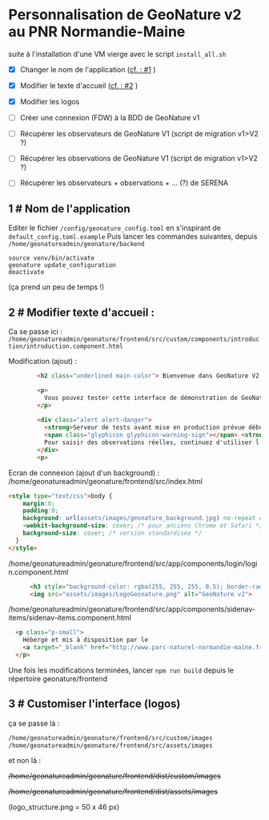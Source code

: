 # Personnalisation de GeoNature v2 au PNR Normandie-Maine
suite à l'installation d'une VM vierge avec le script `install_all.sh`


- [x] Changer le nom de l'application ([cf. : #1](adaptations_pnrnm.md#1--nom-de-lapplication) )
- [x] Modifier le texte d'accueil ([cf. : #2](adaptations_pnrnm.md#2--modifier-texte-daccueil-) )
- [x] Modifier les logos
- [ ] Créer une connexion (FDW) à la BDD de GeoNature v1
- [ ] Récupérer les observateurs de GeoNature V1 (script de migration v1>V2 ?)
- [ ] Récupérer les observations de GeoNature V1 (script de migration v1>V2 ?)
- [ ] Récupérer les observateurs + observations + ... (?) de SERENA


## 1 # Nom de l'application

Editer le fichier `/config/geonature_config.toml` en s'inspirant de `default_config.toml.example`
Puis lancer les commandes suivantes, depuis `/home/geonatureadmin/geonature/backend`
```
source venv/bin/activate
geonature update_configuration
deactivate
```

(ça prend un peu de temps !)


## 2 # Modifier texte d'accueil :

Ca se passe ici : `/home/geonatureadmin/geonature/frontend/src/custom/components/introduction/introduction.component.html`

Modification (ajout) :
```html
        <h2 class="underlined main-color"> Bienvenue dans GeoNature V2 </h2>

        <p>
          Vous pouvez tester cette interface de démonstration de GeoNature v2 pour découvrir les nouvelles fonctionnalités.<br>
        </p>
        
        <div class="alert alert-danger">
          <strong>Serveur de tests avant mise en production prévue début 2019</strong><br>
          <span class="glyphicon glyphicon-warning-sign"></span> <strong>Attention !</strong> Les données saisies ici seront effacées régulièrement.<br>
          Pour saisir des observations réelles, continuez d'utiliser l'interface GeoNature v1 à <a href="http://observatoire.parc-naturel-normandie-maine.fr/geonature/">cette adresse</a>.
        </div>
        <p>
```


Ecran de connexion (ajout d'un background) :
/home/geonatureadmin/geonature/frontend/src/index.html
```html
<style type="text/css">body { 
    margin:0;
    padding:0;
    background: url(assets/images/geonature_background.jpg) no-repeat center fixed; 
    -webkit-background-size: cover; /* pour anciens Chrome et Safari */
    background-size: cover; /* version standardisée */
  }
</style>
```
/home/geonatureadmin/geonature/frontend/src/app/components/login/login.component.html
```html
      <h3 style="background-color: rgba(255, 255, 255, 0.5); border-radius: 25px;"> GeoNature v2</h3>
      <img src="assets/images/LogoGeonature.png" alt="GeoNature v2">
```
/home/geonatureadmin/geonature/frontend/src/app/components/sidenav-items/sidenav-items.component.html
```html
  <p class="p-small">
    Hébergé et mis à disposition par le 
    <a target="_blank" href="http://www.parc-naturel-normandie-maine.fr"> PNR Normandie-Maine</a>
  </p>
```

Une fois les modifications terminées, lancer `npm run build` depuis le répertoire geonature/frontend



## 3 # Customiser l'interface (logos)

ça se passe là :

```html
/home/geonatureadmin/geonature/frontend/src/custom/images
/home/geonatureadmin/geonature/frontend/src/assets/images
```
et non là :

~~/home/geonatureadmin/geonature/frontend/dist/custom/images~~

~~/home/geonatureadmin/geonature/frontend/dist/assets/images~~

(logo_structure.png = 50 x 46 px)


